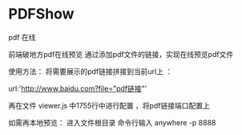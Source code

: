 # PDFShow
pdf 在线


前端破地方pdf在线预览  通过添加pdf文件的链接，实现在线预览pdf文件

使用方法：
将需要展示的pdf链接拼接到当前url上 ：

url:'http://www.baidu.com?file="pdf链接"'

再在文件 viewer.js 中1755行中进行配置 ，将pdf链接端口配置上

如需再本地预览：
进入文件根目录
命令行输入 anywhere -p 8888

